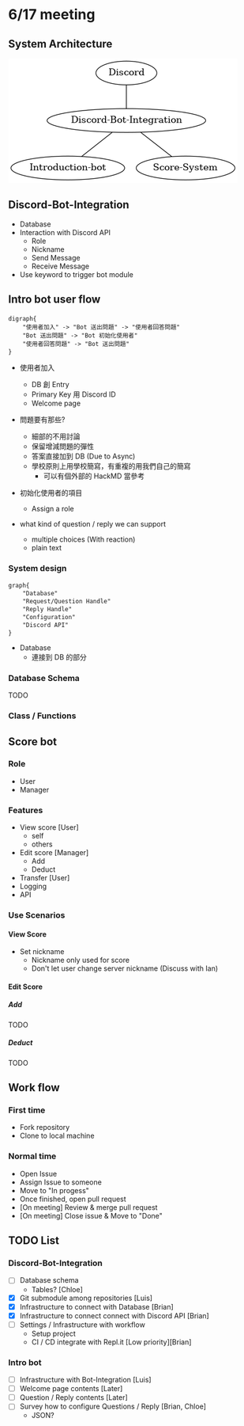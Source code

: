 # 6/17 meeting

## System Architecture

![](../images/arch.png)

## Discord-Bot-Integration

* Database
* Interaction with Discord API
    * Role
    * Nickname
    * Send Message
    * Receive Message
* Use keyword to trigger bot module

## Intro bot user flow

```graphviz
digraph{
    "使用者加入" -> "Bot 送出問題" -> "使用者回答問題" 
    "Bot 送出問題" -> "Bot 初始化使用者"
    "使用者回答問題" -> "Bot 送出問題"
}
```

* 使用者加入
    * DB 創 Entry
    * Primary Key 用 Discord ID
    * Welcome page

* 問題要有那些?
    * 細部的不用討論
    * 保留增減問題的彈性
    * 答案直接加到 DB (Due to Async)
    * 學校原則上用學校簡寫，有重複的用我們自己的簡寫
        * 可以有個外部的 HackMD 當參考

* 初始化使用者的項目
    * Assign a role

* what kind of question / reply we can support
    * multiple choices (With reaction)
    * plain text

### System design

```graphviz
graph{
    "Database"
    "Request/Question Handle"
    "Reply Handle"
    "Configuration"
    "Discord API"
}
```

* Database
    * 連接到 DB 的部分

### Database Schema

TODO

### Class / Functions

## Score bot

### Role

* User
* Manager

### Features

* View score [User]
    * self
    * others
* Edit score [Manager]
    * Add
    * Deduct
* Transfer [User]
* Logging
* API

### Use Scenarios

#### View Score

* Set nickname
    * Nickname only used for score
    * Don't let user change server nickname (Discuss with Ian)

#### Edit Score

##### Add

TODO

##### Deduct

TODO

## Work flow

### First time

* Fork repository
* Clone to local machine

### Normal time

* Open Issue
* Assign Issue to someone
* Move to "In progess"
* Once finished, open pull request
* [On meeting] Review & merge pull request
* [On meeting] Close issue & Move to "Done"

## TODO List

### Discord-Bot-Integration

* [ ] Database schema
    * Tables? [Chloe]
* [x] Git submodule among repositories [Luis]
* [x] Infrastructure to connect with Database [Brian]
* [x] Infrastructure to connect connect with Discord API [Brian]
* [ ] Settings / Infrastructure with workflow
    * Setup project
    * CI / CD integrate with Repl.it [Low priority][Brian]

### Intro bot

* [ ] Infrastructure with Bot-Integration [Luis]
* [ ] Welcome page contents [Later]
* [ ] Question / Reply contents [Later]
* [ ] Survey how to configure Questions / Reply [Brian, Chloe]
    * JSON?
